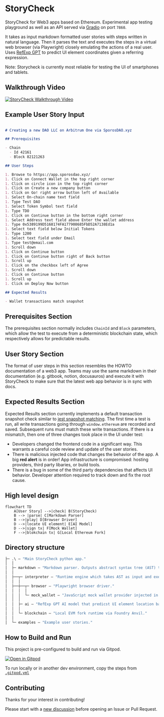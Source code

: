 # StoryCheck

StoryCheck for Web3 apps based on Ethereum. Experimental app testing playground as well as an API served via [Gradio](https://github.com/gradio-app/gradio) on port `7860`.

It takes as input markdown formatted user stories with steps written in natural language.
Then it parses the text and executes the steps in a virtual web browser (via Playwright) closely emulating the actions of a real user.
Uses [RefExp GPT](https://huggingface.co/spaces/GuardianUI/ui-refexp-click) to predict UI element coordinates given a referring expression.

Note: Storycheck is currently most reliable for testing the UI of smartphones and tablets.

## Walkthrough Video

[![StoryCheck Walkthrough Video](https://img.youtube.com/vi/gZ23iDqlfX4/0.jpg)](https://www.youtube.com/watch?v=gZ23iDqlfX4)

## Example User Story Input

```md

# Creating a new DAO LLC on Arbitrum One via SporosDAO.xyz

## Prerequisites

- Chain
  - Id 42161
  - Block 82121263

## User Steps

1. Browse to https://app.sporosdao.xyz/
1. Click on Connect Wallet in the top right corner
1. Click on circle icon in the top right corner
1. Click on Create a new company button
1. Click on Go! right arrow button left of Available
1. Select On-chain name text field
1. Type Test DAO
1. Select Token Symbol text field
1. Type TDO
1. Click on Continue button in the bottom right corner
1. Select Address text field above Enter the wallet address
1. Type 0x5389199D5168174FA177908685FbD52A7138Ed1a
1. Select text field below Initial Tokens
1. Type 1200
1. Select text field under Email
1. Type test@email.com
1. Scroll down
1. Click on Continue button
1. Click on Continue button right of Back button
1. Scroll up
1. Click on the checkbox left of Agree
1. Scroll down
1. Click on Continue button
1. Scroll up
1. Click on Deploy Now button

## Expected Results

- Wallet transactions match snapshot


```

## Prerequisites Section

The prerequisites section normally includes `ChainId` and `Block` parameters, which allow the test to execute from a deterministic blockchain state, which respectively allows for predictable results.  

## User Story Section

The format of user steps in this section resembles the HOWTO documentation of a web3 app. Teams may use the same markdown in their documentation (e.g. gitbook, notion, docusauros) and execute it with StoryCheck to make sure that the latest web app behavior is in sync with docs.

## Expected Results Section

Expected Results section currently implements a default transaction snapshot check similar to [jest snapshot matching](https://jestjs.io/docs/snapshot-testing). 
The first time a test is run, all write transactions going through `window.ethereum` are recorded and saved. Subsequent runs must match these write transactions. If there is a mismatch, then one of three changes took place in the UI under test:
- Developers changed the frontend code in a significant way. This warrants a careful code review and update of the user stories.
- There is malicious injected code that changes the behavior of the app. A big **red alert** is in order! App infrastructure is compromised: hosting providers, third party libaries, or build tools.
- There is a bug in some of the third party dependencies that affects UI behavior. Developer attention required to track down and fix the root cause.

## High level design

```mermaid
flowchart TD
    A[User Story] -->|check| B(StoryCheck)
    B --> |parse| C[Markdown Parser]
    B -->|play| D[Browser Driver]
    D -->|locate UI element| E[AI Model]
    D -->|sign tx| F[Mock Wallet]
    F -->|blokchain tx| G[Local Ethereum Fork]
```

## Directory structure

```ml
├─ .\ — "Main StoryCheck python app."
│  │
│  ├─ markdown — "Markdown parser. Outputs abstract syntax tree (AST) to interpreter."
│  │
│  ├──┬─ interpreter — "Runtime engine which takes AST as input and executes it."
│  │  │
│  ├──┼──┬─ browser — "Playwright browser driver."
│  │  │  │ 
│  │  │  └─ mock_wallet — "JavaScript mock wallet provider injected in playwright page context as Metamask."
│  │  │
│  │  ├─ ai — "RefExp GPT AI model that predicst UI element location based on natural language referring expressions."
│  │  │
│  │  └─ blockchain — "Local EVM fork runtime via Foundry Anvil."
│  │
│  └─ examples — "Example user stories."
```

## How to Build and Run

This project is pre-configured to build and run via Gitpod.

[![Open in Gitpod](https://gitpod.io/button/open-in-gitpod.svg)](https://gitpod.io/#https://github.com/GuardianUI/storycheck)

To run locally or in another dev environment, copy the steps from [`.gitpod.yml`](.gitpod.yml)

## Contributing

Thanks for your interest in contributing!

Please start with a [new discussion](https://github.com/GuardianUI/storycheck/discussions) before opening an Issue or Pull Request.
